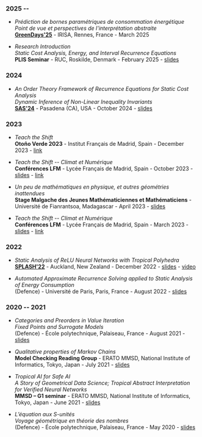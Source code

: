 
### 2025 --

- *Prédiction de bornes paramétriques de consommation énergétique <br/>
  Point de vue et perspectives de l'interprétation abstraite* <br/>
  [**GreenDays'25**](https://greendays.sciencesconf.org) -
  IRISA, Rennes, France -
  March 2025

- *Research Introduction <br/>
  Static Cost Analysis, Energy, and Interval Recurrence Equations* <br/>
  **PLIS Seminar** -
  RUC, Roskilde, Denmark -
  February 2025 -
  [slides](/assets/pdf/plis06Feb25-louisrustenholz-intro-given.pdf)

### 2024

- *An Order Theory Framework of Recurrence Equations for Static Cost Analysis <br/>
  Dynamic Inference of Non-Linear Inequality Invariants* <br/>
  [**SAS'24**](https://2024.splashcon.org/home/sas-2024) -
  Pasadena (CA), USA -
  October 2024 -
  [slides](/assets/pdf/order_recsolv_slides_sas24.pdf)

### 2023

- *Teach the Shift* <br/>
  **Otoño Verde 2023** -
  Institut Français de Madrid, Spain -
  December 2023 -
  [link](https://www.institutfrancais.es/madrid/evento/conferencia-le-climat-et-moi-et-moi-por-the-shifters/)

- *Teach the Shift -- Climat et Numérique* <br/>
  **Conférences LFM** -
  Lycée Français de Madrid, Spain -
  October 2023 -
  [slides](/assets/pdf/Presentation_TTS_extrait_numerique_13_10_23.pdf) -
  [link](https://www.lfmadrid.net/es/e3d/3787-conf%C3%A9rence-sur-le-climat-et-les-enjeux-actuels-du-num%C3%A9rique-r%C3%A9alis%C3%A9e-par-l%E2%80%99association-les-shifters-octobre-2023)

- *Un peu de mathématiques en physique, et autres géométries inattendues* <br/>
  **Stage Malgache des Jeunes Mathématiciennes et Mathématiciens** -
  Université de Fianrantsoa, Madagascar -
  April 2023 -
  [slides](/assets/pdf/Conference_Fianarantsoa_stage_avril_23.pdf)

- *Teach the Shift -- Climat et Numérique* <br/>
  **Conférences LFM** -
  Lycée Français de Madrid, Spain -
  March 2023 -
  [slides](/assets/pdf/Presentation_TTS_extrait_numerique_24_03_23.pdf) -
  [link](https://www.lfmadrid.net/es/e3d/3588-conf%C3%A9rence-sur-le-climat-et-les-enjeux-actuels-du-num%C3%A9rique-r%C3%A9alis%C3%A9e-par-l%E2%80%99association-les-shifters)

### 2022

- *Static Analysis of ReLU Neural Networks with Tropical Polyhedra* <br/>
  [**SPLASH'22**](https://2022.splashcon.org/track/splash-2022-sigplan-papers#program) -
  Auckland, New Zealand -
  December 2022 -
  [slides](/assets/pdf/slidesSAS22_relunn_trop.pdf) -
  [video](https://www.youtube.com/watch?v=ZqHVQvKkUHw)

- *Automated Approximate Recurrence Solving applied to Static Analysis of Energy Consumption* <br/>
  (Defence) -
  Université de Paris, Paris, France -
  August 2022 -
  [slides](/assets/pdf/MPRI_Internship__Slides__Louis_Rustenholz.pdf)

### 2020 -- 2021

- *Categories and Preorders in Value Iteration <br/>
  Fixed Points and Surrogate Models* <br/>
  (Defence) -
  École polytechnique, Palaiseau, France -
  August 2021 -
  [slides](https://cliplab.org/papers/rustenholz-mmsd-cat-vi-slides.pdf)

- *Qualitative properties of Markov Chains* <br/>
  **Model Checking Reading Group** -
  ERATO MMSD, National Institute of Informatics, Tokyo, Japan  -
  July 2021 -
  [slides](/assets/pdf/2021_07_30__MC_Reading_Group__Subsection_10_1_2.pdf)

- *Tropical AI for Safe AI <br/>
   A Story of Geometrical Data Science;
   Tropical Abstract Interpretation for Verified Neural Networks* <br/>
  **MMSD – G1 seminar** -
  ERATO MMSD, National Institute of Informatics, Tokyo, Japan  -
  June 2021 -
  [slides](/assets/pdf/2021_06_09__MMSD_G1__Tropical_AI_for_Safe_AI.pdf)

- *L’équation aux S-unités <br/>
  Voyage géométrique en théorie des nombres* <br/>
  (Defence) -
  École polytechnique, Palaiseau, France -
  May 2020 -
  [slides](https://cliplab.org/papers/rustenholz-s-unites-polytechniqueversion-slides.pdf)
